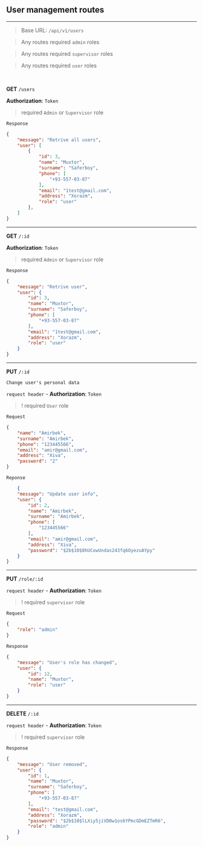 


## User management routes

---

> Base URL: `/api/v1/users`

> Any routes required `admin` roles
 
> Any  routes required `supervisor` roles

> Any  routes required `user` roles


<br>


**GET** `/users`

**Authorization**: `Token` 

> required ```Admin``` or `Supervisor` role 

`Response`

```json
{
    "message": "Retrive all users",
    "user": [
        {
            "id": 3,
            "name": "Muxtor",
            "surname": "Saferboy",
            "phone": [
                "+93-557-03-87"
            ],
            "email": "1test@gmail.com",
            "address": "Xorazm",
            "role": "user"
        },
    ]
}
```

---

**GET** `/:id` 

**Authorization**: `Token` 

> required ```Admin``` or `Supervisor` role 

`Response`

```json
{
    "message": "Retrive user",
    "user": {
        "id": 3,
        "name": "Muxtor",
        "surname": "Saferboy",
        "phone": [
            "+93-557-03-87"
        ],
        "email": "1test@gmail.com",
        "address": "Xorazm",
        "role": "user"
    }
}
```

---

**PUT** `/:id`

`Change user's personal data`

`request header` - **Authorization**: `Token` 

> ! required `User` role

`Request`

```json
{
    "name": "Amirbek",
    "surname": "Amirbek",
    "phone": "123445566",
    "email": "amir@gmail.com",
    "address": "Xiva",
    "password": "2"
}
```

`Reponse`

```json
    {
    "message": "Update user info",
    "user": {
        "id": 2,
        "name": "Amirbek",
        "surname": "Amirbek",
        "phone": [
            "123445566"
        ],
        "email": "amir@gmail.com",
        "address": "Xiva",
        "password": "$2b$10$8hUCowUndas243fq6OyezuAYpy"
    }
}
```
---

**PUT** `/role/:id` 

`request header` - **Authorization**: `Token` 

> ! required `supervisor` role

`Request`

```json
{
    "role": "admin"
}
```

`Response`

```json
{
    "message": "User's role has changed",
    "user": {
        "id": 12,
        "name": "Muxtor",
        "role": "user"
    }
}
```

---

**DELETE** `/:id`

`request header` - **Authorization**: `Token` 

> ! required `supervisor` role

`Response`

```json
{
    "message": "User removed",
    "user": {
        "id": 1,
        "name": "Muxtor",
        "surname": "Saferboy",
        "phone": [
            "+93-557-03-87"
        ],
        "email": "test@gmail.com",
        "address": "Xorazm",
        "password": "$2b$10$lLXiy5jiVD0w1os6YPmcGDmEZTmR6",
        "role": "admin"
    }
}
```